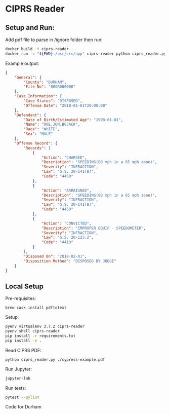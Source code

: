 # CIPRS Reader


## Setup and Run:

Add pdf file to parse in /ignore folder then run:

```bash
docker build -t ciprs-reader .
docker run -v "${PWD}:/usr/src/app" ciprs-reader python ciprs_reader.py ignore/cypress-example.pdf
```

Example output:

```json
{
    "General": {
        "County": "DURHAM",
        "File No": "00GR000000"
    },
    "Case Information": {
        "Case Status": "DISPOSED",
        "Offense Date": "2018-01-01T20:00:00"
    },
    "Defendant": {
        "Date of Birth/Estimated Age": "1990-01-01",
        "Name": "DOE,JON,BOJACK",
        "Race": "WHITE",
        "Sex": "MALE"
    },
    "Offense Record": {
        "Records": [
            {
                "Action": "CHARGED",
                "Description": "SPEEDING(80 mph in a 65 mph zone)",
                "Severity": "INFRACTION",
                "Law": "G.S. 20-141(B)",
                "Code": "4450"
            },
            {
                "Action": "ARRAIGNED",
                "Description": "SPEEDING(80 mph in a 65 mph zone)",
                "Severity": "INFRACTION",
                "Law": "G.S. 20-141(B)",
                "Code": "4450"
            },
            {
                "Action": "CONVICTED",
                "Description": "IMPROPER EQUIP - SPEEDOMETER",
                "Severity": "INFRACTION",
                "Law": "G.S. 20-123.2",
                "Code": "4418"
            }
        ],
        "Disposed On": "2018-02-01",
        "Disposition Method": "DISPOSED BY JUDGE"
    }
}
```

## Local Setup

Pre-requisites:

```
brew cask install pdftotext
```

Setup:

```bash
pyenv virtualenv 3.7.2 ciprs-reader
pyenv shell ciprs-reader
pip install -r requirements.txt
pip install -e .
```

Read CIPRS PDF:

```
python ciprs_reader.py ./cypress-example.pdf
```

Run Jupyter:

```bash
jupyter-lab
```

Run tests:

```bash
pytest --pylint
```

Code for Durham
